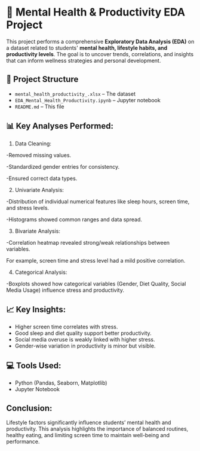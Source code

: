 # 🧠 Mental Health & Productivity EDA Project

This project performs a comprehensive **Exploratory Data Analysis (EDA)** on a dataset related to students' **mental health, lifestyle habits, and productivity levels**. The goal is to uncover trends, correlations, and insights that can inform wellness strategies and personal development.

## 📁 Project Structure

- `mental_health_productivity_.xlsx` – The dataset
- `EDA_Mental_Health_Productivity.ipynb` – Jupyter notebook
- `README.md` – This file

## 📊 Key Analyses Performed:

1. Data Cleaning:

-Removed missing values.

-Standardized gender entries for consistency.

-Ensured correct data types.

2. Univariate Analysis:

-Distribution of individual numerical features like sleep hours, screen time, and stress levels.

-Histograms showed common ranges and data spread.

3. Bivariate Analysis:

-Correlation heatmap revealed strong/weak relationships between variables.

For example, screen time and stress level had a mild positive correlation.

4. Categorical Analysis:

-Boxplots showed how categorical variables (Gender, Diet Quality, Social Media Usage) influence stress and productivity.

## 📈 Key Insights:

- Higher screen time correlates with stress.
- Good sleep and diet quality support better productivity.
- Social media overuse is weakly linked with higher stress.
- Gender-wise variation in productivity is minor but visible.

## 💻 Tools Used:

- Python (Pandas, Seaborn, Matplotlib)
- Jupyter Notebook

## Conclusion:
Lifestyle factors significantly influence students’ mental health and productivity. This analysis highlights the importance of balanced routines, healthy eating, and limiting screen time to maintain well-being and performance.
